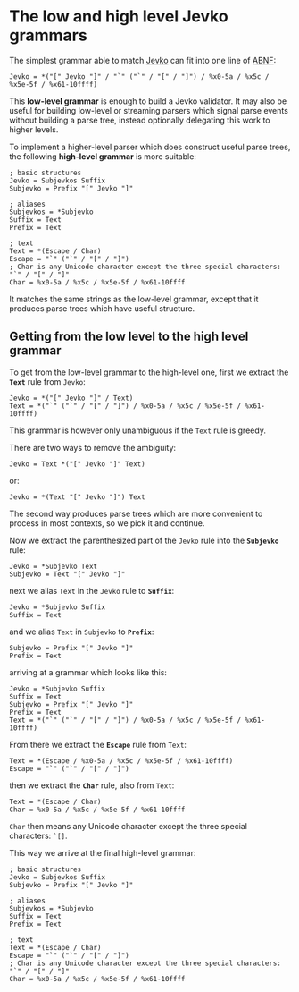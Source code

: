 # The low and high level Jevko grammars

The simplest grammar able to match [Jevko](https://jevko.org) can fit into one line of [ABNF](https://en.wikipedia.org/wiki/Augmented_Backus-Naur_form):

```abnf
Jevko = *("[" Jevko "]" / "`" ("`" / "[" / "]") / %x0-5a / %x5c / %x5e-5f / %x61-10ffff)
```

This **low-level grammar** is enough to build a Jevko validator. It may also be useful for building low-level or streaming parsers which signal parse events without building a parse tree, instead optionally delegating this work to higher levels.

To implement a higher-level parser which does construct useful parse trees, the following **high-level grammar** is more suitable:

```abnf
; basic structures
Jevko = Subjevkos Suffix
Subjevko = Prefix "[" Jevko "]"

; aliases
Subjevkos = *Subjevko
Suffix = Text
Prefix = Text

; text
Text = *(Escape / Char)
Escape = "`" ("`" / "[" / "]")
; Char is any Unicode character except the three special characters: "`" / "[" / "]"
Char = %x0-5a / %x5c / %x5e-5f / %x61-10ffff
```

It matches the same strings as the low-level grammar, except that it produces parse trees which have useful structure.

## Getting from the low level to the high level grammar

To get from the low-level grammar to the high-level one, first we extract the **`Text`** rule from `Jevko`:

```abnf
Jevko = *("[" Jevko "]" / Text)
Text = *("`" ("`" / "[" / "]") / %x0-5a / %x5c / %x5e-5f / %x61-10ffff)
```

This grammar is however only unambiguous if the `Text` rule is greedy.

There are two ways to remove the ambiguity:

```abnf
Jevko = Text *("[" Jevko "]" Text)
```

or:

```abnf
Jevko = *(Text "[" Jevko "]") Text
```

The second way produces parse trees which are more convenient to process in most contexts, so we pick it and continue.

Now we extract the parenthesized part of the `Jevko` rule into the **`Subjevko`** rule:

```abnf
Jevko = *Subjevko Text
Subjevko = Text "[" Jevko "]"
```

next we alias `Text` in the `Jevko` rule to **`Suffix`**:

```abnf
Jevko = *Subjevko Suffix
Suffix = Text
```

and we alias `Text` in `Subjevko` to **`Prefix`**:

```abnf
Subjevko = Prefix "[" Jevko "]"
Prefix = Text
```

arriving at a grammar which looks like this:

```abnf
Jevko = *Subjevko Suffix
Suffix = Text
Subjevko = Prefix "[" Jevko "]"
Prefix = Text
Text = *("`" ("`" / "[" / "]") / %x0-5a / %x5c / %x5e-5f / %x61-10ffff)
```

From there we extract the **`Escape`** rule from `Text`:

```abnf
Text = *(Escape / %x0-5a / %x5c / %x5e-5f / %x61-10ffff)
Escape = "`" ("`" / "[" / "]")
```

then we extract the **`Char`** rule, also from `Text`:

```abnf
Text = *(Escape / Char)
Char = %x0-5a / %x5c / %x5e-5f / %x61-10ffff
```

`Char` then means any Unicode character except the three special characters: `` `[] ``.

This way we arrive at the final high-level grammar:

```abnf
; basic structures
Jevko = Subjevkos Suffix
Subjevko = Prefix "[" Jevko "]"

; aliases
Subjevkos = *Subjevko
Suffix = Text
Prefix = Text

; text
Text = *(Escape / Char)
Escape = "`" ("`" / "[" / "]")
; Char is any Unicode character except the three special characters: "`" / "[" / "]"
Char = %x0-5a / %x5c / %x5e-5f / %x61-10ffff
```